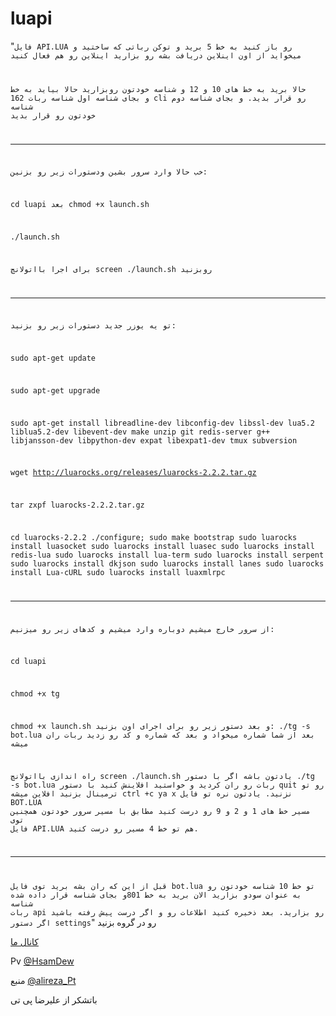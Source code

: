 # luapi

"<code>فایل API.LUA رو باز کنید
به خط 5 برید و توکن رباتی که ساختید  و میخواید از اون اینلاین دریافت بشه رو بزارید
اینلاین رو هم فعال کنید

حالا برید به خط های 10 و 12 و شناسه خودتون روبزارید
حالا بیاید به خط 162
و بجای شناسه اول شناسه ربات cli رو قرار بدید.
و بجای شناسه دوم شناسه خودتون رو قرار بدید
_________
خب حالا وارد سرور بشین ودستورات زیر رو بزنین:

cd luapi
بعد 
chmod +x launch.sh

./launch.sh

برای اجرا بااتولانچ
screen ./launch.sh
روبزنید
_______________________________________________
تو یه یوزر جدید دستورات زیر رو بزنید:

sudo apt-get update

sudo apt-get upgrade

sudo apt-get install libreadline-dev libconfig-dev libssl-dev lua5.2 liblua5.2-dev libevent-dev make unzip git redis-server g++ libjansson-dev libpython-dev expat libexpat1-dev tmux subversion


wget http://luarocks.org/releases/luarocks-2.2.2.tar.gz

 tar zxpf luarocks-2.2.2.tar.gz
 
 cd luarocks-2.2.2
 ./configure; sudo make bootstrap
 sudo luarocks install luasocket
 sudo luarocks install luasec
 sudo luarocks install redis-lua
 sudo luarocks install lua-term
 sudo luarocks install serpent
 sudo luarocks install dkjson
 sudo luarocks install lanes
 sudo luarocks install Lua-cURL
sudo luarocks install luaxmlrpc
_____________________________
از سرور خارج میشیم دوباره وارد میشیم و کدهای زیر رو میزنیم:

cd luapi

chmod +x tg

chmod +x launch.sh
و بعد دستور زیر رو برای اجرای اون بزنید:
./tg -s bot.lua
بعد از شما شماره میخواد و بعد که شماره و کد رو زدید ربات ران میشه

راه اندازی بااتولانچ
screen ./launch.sh
یادتون باشه اگر با دستور 
./tg -s bot.lua 
ربات رو ران کردید
و خواستید افلاینش کنید با دستور
quit
رو تو ترمینال بزنید افلاین میشه
ctrl +c ya x نزنید.
یادتون نره تو فایل BOT.LUA
مسیر خط های 1 و 2 و 9 رو درست کنید مطابق با مسیر سرور خودتون
همچنین توی فایل API.LUA
 هم تو خط 4 مسیر رو درست کنید.
_____________________________________
قبل از این که ران بشه برید توی فایل bot.lua
تو خط 10 شناسه خودتون رو به عنوان سودو بزارید
الان برید به خط 801و بجای شناسه قرار داده شده شناسه ربات api رو بزارید.
بعد ذخیره کنید اطلاعات رو و اگر درست پیش رفته باشید اگر دستور
settings</code>"
رو در گروه بزنید

[کانال ما](http:t.me/Cybrt_Sat)

Pv
[@HsamDew](http://t.me/HsamDew)

منبع 
[@alireza_Pt](http://t.me/alireza_pt)

باتشکر از علیرضا پی تی

